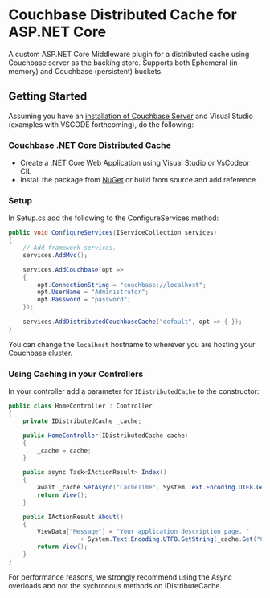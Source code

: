 # Couchbase Distributed Cache for ASP.NET Core #

A custom ASP.NET Core Middleware plugin for a distributed cache using Couchbase server as the backing store. Supports both Ephemeral (in-memory) and Couchbase (persistent) buckets.

## Getting Started ##

Assuming you have an [installation of Couchbase Server](https://docs.couchbase.com/server/current/introduction/intro.html) and Visual Studio (examples with VSCODE forthcoming), do the following:

### Couchbase .NET Core Distributed Cache ###

- Create a .NET Core Web Application using Visual Studio or VsCodeor CIL
- Install the package from [NuGet](https://www.nuget.org/packages/Couchbase.Extensions.Caching/) or build from source and add reference

### Setup ###

In Setup.cs add the following to the ConfigureServices method:

```csharp
public void ConfigureServices(IServiceCollection services)
{
    // Add framework services.
    services.AddMvc();

    services.AddCouchbase(opt =>
    {
        opt.ConnectionString = "couchbase://localhost";
        opt.UserName = "Administrator";
        opt.Password = "password";
    });

    services.AddDistributedCouchbaseCache("default", opt => { });
}
```

You can change the `localhost` hostname to wherever you are hosting your Couchbase cluster.

### Using Caching in your Controllers ###

In your controller add a parameter for `IDistributedCache` to the constructor:

```csharp
public class HomeController : Controller
{
    private IDistributedCache _cache;

    public HomeController(IDistributedCache cache)
    {
        _cache = cache;
    }

    public async Task<IActionResult> Index()
    {
        await _cache.SetAsync("CacheTime", System.Text.Encoding.UTF8.GetBytes(DateTime.Now.ToString()));
        return View();
    }

    public IActionResult About()
    {
        ViewData["Message"] = "Your application description page. "
                    + System.Text.Encoding.UTF8.GetString(_cache.Get("CacheTime"));
        return View();
    }
}
```

For performance reasons, we strongly recommend using the Async overloads and not the sychronous methods on IDistributeCache.
